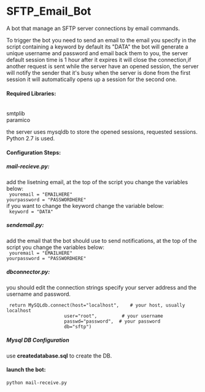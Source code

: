 # SFTP_Email_Bot
A bot that manage an SFTP server connections by email commands.

To trigger the bot you need to send an email to the email you specify in the script containing a keyword by default its "DATA" the bot will generate a unique username and password and email back them to you, the server default session time is 1 hour after it expires it will close the connection,if another request is sent while the server have an opened session, the server will notify the sender that it's busy when the server is done from the first session it will automatically opens up a session for the second one.

<h4>Required Libraries:</h4><br />
smtplib<br />
paramico<br />

the server uses mysqldb to store the opened sessions, requested sessions.<br />
Python 2.7 is used.<br />

<h4>Configuration Steps:</h4>
<h5>mail-recieve.py:</h5>
  add the lisetning email, at the top of the script you change the variables below:<br />
    <code> youremail = "EMAILHERE"</code> <br />
    <code>yourpassword = "PASSWORDHERE" </code><br />
  if you want to change the keyword change the variable below:<br />
    <code> keyword = "DATA"</code><br />
<h5>sendemail.py:</h5>
   add the email that the bot should use to send notifications, at the top of the script you change the variables below:<br />
   <code> youremail = "EMAILHERE"</code> <br />
    <code>yourpassword = "PASSWORDHERE" </code>
  
<h5>dbconnector.py:</h5>
  you should edit the connection strings specify your server address and the username and password.
  
     return MySQLdb.connect(host="localhost",    # your host, usually localhost
                         user="root",         # your username
                         passwd="password",  # your password
                         db="sftp") 
<h5>Mysql DB Configuration</h5>               
use <b>createdatabase.sql</b> to create the DB.
<h4>launch the bot:</h4>
  <code>python mail-receive.py</code>
